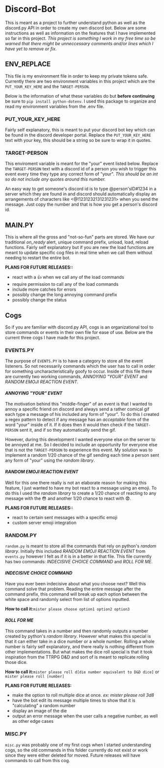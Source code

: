 # Discord-Bot
This is meant as a project to further understand python as well as the discord.py API in order to create my own discord bot. Below are some instructions as well as information on the features that I have implemented so far in this project.
*This project is something I work in my free time so be warned that there might be unneccessary comments and/or lines which I have yet to remove or fix.*
## ENV_REPLACE
This file is my environment file in order to keep my private tokens safe. Currently there are two environment variables in this project which are the ``PUT_YOUR_KEY_HERE`` and the ``TARGET-PERSON``.

Below is the information of what these variables do but **before continuing** be sure to ``pip install python-dotenv``. I used this package to organize and read my environment variables from the .env file.

### PUT_YOUR_KEY_HERE

Fairly self explanatory, this is meant to put your discord bot key which can be found in the discord developer portal. Replace the ``PUT_YOUR_KEY_HERE`` text with your key, this should be a string so be sure to wrap it in quotes.

### TARGET-PERSON

This enviroment variable is meant for the "your" event listed below. Replace the ``TARGET-PERSON`` text with a discord id of a person you wish to trigger this event every time they type any correct form of "your". *This should be an int so do not include any quotes around this number.*

An easy way to get someone's discord id is to type \@person'sID#1234 in a server which they are found in and discord should automatically display an arrangements of characters like <@!1231232131231231> when you send the message. Just copy the number and that is how you get a person's discord id.
## MAIN.PY

This is where all the gross and "not-so-fun" parts are stored. We have our traditional *on_ready* alert, unique command prefix, unload, load, reload functions. Fairly self explanatory but if you are new the load functions are meant to update specific cog files in real time when we call them without needing to restart the entire bot.

**PLANS FOR FUTURE RELEASES::**
- react with a 👍 when we call any of the load commands
- require permission to call any of the load commands
- include more catches for errors
- possibly change the long annoying command prefix
- possibly change the status

## Cogs

So if you are familiar with discord.py API, cogs is an organizational tool to store commands or events in their own file for ease of use. Below are the current three cogs I have made for this project.

### **EVENTS.PY**

The purpose of ``EVENTS.PY`` is to have a category to store all the event listeners. So not necessarily commands which the user has to call in order for something uncharacteristically goofy to occur. Inside of this file there are currently two working commands, *ANNOYING "YOUR" EVENT* and *RANDOM EMOJI REACTION EVENT*.

#### *ANNOYING "YOUR" EVENT*

The motivation behind this "middle-finger" of an event is that I wanted to annoy a specific friend on discord and always send a rather comical gif each type a message of his included any form of "your". To do this I created a regex pattern to detect if any message has an *acceptable* form of the word "your" inside of it. If it does then it would then check if the ``TARGET-PERSON`` sent it, and if so they automatically send the gif.

However, during this development I wanted everyone else on the server to be annoyed at me. So I decided to include an opportunity for everyone else that is not the ``TARGET-PERSON`` to experience this event. My solution was to implement a random 1/20 chance of the gif sending each time a person sent any form of "your" using the *random library*.

#### *RANDOM EMOJI REACTION EVENT*

Well for this one there really is not an elaborate reason for making this feature, I just wanted to have my bot react to a message using an emoji. To do this I used the *random library* to create a 1/20 chance of reacting to any message with the 😳 and another 1/20 chance to react with 😨.

**PLANS FOR FUTURE RELEASES::**
- react to certain sent messages with a specific emoji
- custom server emoji integration

### **RANDOM.PY**

``random.py`` is meant to store all the commands that rely on python's *random library*. Initially this included *RANDOM EMOJI REACTION EVENT* from ``events.py`` however I felt as if it is in a better in that file. This file currently has two commands: *INDECISIVE CHOICE COMMAND* and *ROLL FOR ME*.

#### *INDECISIVE CHOICE COMMAND*

Have you ever been indecisive about what you choose next? Well this command solve that problem. Reading the entire message after the command prefix, this command will break up each option between the white space and randomly select from list of options inputted.

**How to call it:**``mister please choose option1 option2 option3``

#### *ROLL FOR ME*

This command takes in a number and then randomly outputs a number created by python's *random library*. However what makes this special is that it can either take in a dice number or a whole number. Rolling a whole number is fairly self explanatory, and there really is nothing different from other implementations. But what makes the dice roll special is that it took inspiration from the TTRPG D&D and sort of is meant to replicate rolling those dice.

**How to call it:**``mister please roll d[die number equivalent to D&D dice]`` or ``mister please roll [number]``

**PLANS FOR FUTURE RELEASES:**
- make the option to roll multiple dice at once. *ex: mister please roll 3d8*
- have the bot edit its message multiple times to show that it is "calculating" a random number
- display an image of the die
- output an error message when the user calls a negative number, as well as other edge cases

### **MISC.PY**

``misc.py`` was probably one of my first cogs when I started understanding cogs, so the old commands in this folder currently do not exist or work since they were either deleted for moved. Future releases will have commands to call from this cog.
